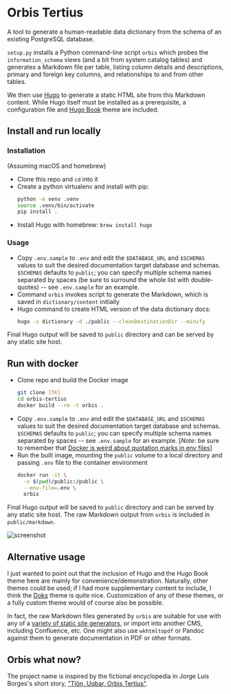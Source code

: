 # Orbis Tertius

A tool to generate a human-readable data dictionary from the schema of an existing PostgreSQL database. 

`setup.py` installs a Python command-line script `orbis` which probes the `information_schema` views (and a bit from system catalog tables) and generates a Markdown file per table, listing column details and descriptions, primary and foreign key columns, and relationships to and from other tables.

We then use [Hugo](https://gohugo.io/) to generate a static HTML site from this Markdown content. While Hugo itself must be installed as a prerequisite, a configuration file and [Hugo Book](https://github.com/alex-shpak/hugo-book) theme are included.

## Install and run locally

### Installation

(Assuming macOS and homebrew)

- Clone this repo and `cd` into it
- Create a python virtualenv and install with pip:
  ```sh
  python -m venv .venv
  source .venv/bin/activate
  pip install .
  ```
- Install Hugo with homebrew: `brew install hugo`

### Usage

- Copy `.env.sample` to `.env` and edit the `$DATABASE_URL` and `$SCHEMAS` values to suit the desired documentation target database and schemas. `$SCHEMAS` defaults to `public`; you can specify multiple schema names separated by spaces (be sure to surround the whole list with double-quotes) -- see `.env.sample` for an example.
- Command `orbis` invokes script to generate the Markdown, which is saved in `dictionary/content` initially
- Hugo command to create HTML version of the data dictionary docs:
  ```sh
  hugo -s dictionary -d ./public --cleanDestinationDir --minify
  ```

Final Hugo output will be saved to `public` directory and can be served by any static site host.

## Run with docker

- Clone repo and build the Docker image
  ```sh
  git clone [TK]
  cd orbis-tertius
  docker build --rm -t orbis .
- Copy `.env.sample` to `.env` and edit the `$DATABASE_URL` and `$SCHEMAS` values to suit the desired documentation target database and schemas. `$SCHEMAS` defaults to `public`; you can specify multiple schema names separated by spaces -- see `.env.sample` for an example. [_Note_: be sure to remember that [Docker is weird about quotation marks in env files](https://dev.to/tvanantwerp/don-t-quote-environment-variables-in-docker-268h)]
- Run the built image, mounting the `public` volume to a local directory and passing `.env` file to the container environment
  ```sh
  docker run -it \
    -v $(pwd)/public:/public \
    --env-file=.env \
    orbis
  ```

Final Hugo output will be saved to `public` directory and can be served by any static site host. The raw Markdown output from `orbis` is included in `public/markdown`.

![screenshot](https://www.yager-madden.com/image/orbis-screenshot-dammit.png)

## Alternative usage

I just wanted to point out that the inclusion of Hugo and the Hugo Book theme here are mainly for convenience/demonstration. Naturally, other themes could be used; if I had more supplementary content to include, I think the [Doks](https://getdoks.org/) theme is quite nice. Customization of any of these themes, or a fully custom theme would of course also be possible.

In fact, the raw Markdown files generated by `orbis` are suitable for use with any of a [variety of static site generators](https://jamstack.org/generators/), or import into another CMS, including Confluence, etc. One might also use `wkhtmltopdf` or Pandoc against them to generate documentation in PDF or other formats. 

## Orbis what now?

The project name is inspired by the fictional encyclopedia in Jorge Luis Borges's short story, ["Tlön, Uqbar, Orbis Tertius"](https://en.wikipedia.org/wiki/Tl%C3%B6n,_Uqbar,_Orbis_Tertius).
